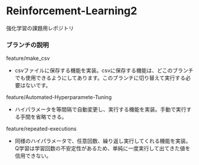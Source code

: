 # Reinforcement-Learning2
強化学習の課題用レポジトリ

### ブランチの説明
feature/make_csv
- csvファイルに保存する機能を実装。csvに保存する機能は、どこのブランチでも使用できるようにしてあります。このブランチに切り替えて実行する必要はないです。

feature/Automated-Hyperparamete-Tuning
- ハイパラメータを等間隔で自動変更し、実行する機能を実装。手動で実行する手間を省略できる。

feature/repeated-executions
- 同様のハイパラメータで、任意回数、繰り返し実行してくれる機能を実装。Q学習は学習回数の不安定性があるため、単純に一度実行して出てきた値を信用できない。
